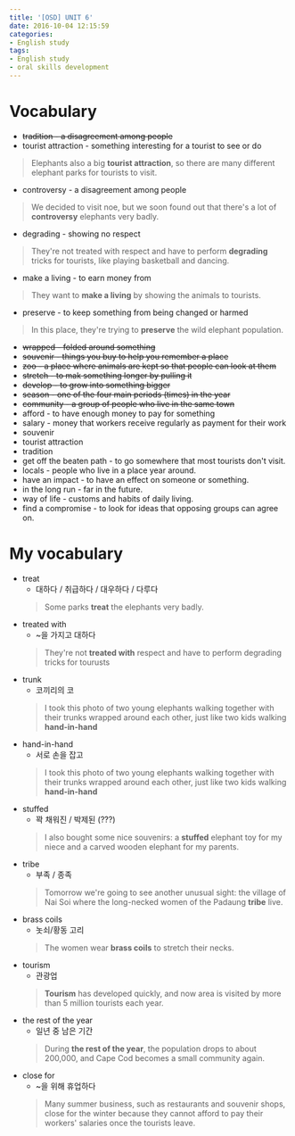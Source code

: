 ```yaml
---
title: '[OSD] UNIT 6'
date: 2016-10-04 12:15:59
categories: 
- English study
tags:
- English study
- oral skills development
---
```



# Vocabulary
* ~~tradition - a disagreement among people~~
* tourist attraction - something interesting for a tourist to see or do
> Elephants also a big **tourist attraction**, so there are many different elephant parks for tourists to visit. 
* controversy - a disagreement among people
> We decided to visit noe, but we soon found out that there's a lot of **controversy** elephants very badly.
* degrading - showing no respect
> They're not treated with respect and have to perform **degrading** tricks for tourists, like playing basketball and dancing.
* make a living - to earn money from
> They want to **make a living** by showing the animals to tourists.
* preserve - to keep something from being changed or harmed
> In this place, they're trying to **preserve** the wild elephant population.

* ~~wrapped - folded around something~~
* ~~souvenir - things you buy to help you remember a place~~
* ~~zoo - a place where animals are kept so that people can look at them~~
* ~~stretch - to mak something longer by pulling it~~
* ~~develop - to grow into something bigger~~
* ~~season - one of the four main periods (times) in the year~~
* ~~community - a group of people who live in the same town~~
* afford - to have enough money to pay for something
* salary - money that workers receive regularly as payment for their work 
* souvenir
* tourist attraction
* tradition
* get off the beaten path - to go somewhere that most tourists don't visit.
* locals - people who live in a place year around.
* have an impact - to have an effect on someone or something.
* in the long run - far in the future.
* way of life - customs and habits of daily living.
* find a compromise - to look for ideas that opposing groups can agree on.


# My vocabulary
* treat
    * 대하다 / 취급하다 / 대우하다 / 다루다
    > Some parks **treat** the elephants very badly.
* treated with
    * ~을 가지고 대하다
    > They're not **treated with** respect and have to perform degrading tricks for tourusts
* trunk
    * 코끼리의 코
    > I took this photo of two young elephants walking together with their trunks wrapped around each other, just like two kids walking **hand-in-hand**
* hand-in-hand
    * 서로 손을 잡고
    > I took this photo of two young elephants walking together with their trunks wrapped around each other, just like two kids walking **hand-in-hand**
* stuffed
    * 꽉 채워진 / 박제된 (???)
    > I also bought some nice souvenirs: a **stuffed** elephant toy for my niece and a carved wooden elephant for my parents.
* tribe 
    * 부족 / 종족
    > Tomorrow we're going to see another unusual sight: the village of Nai Soi where the long-necked women of the Padaung **tribe** live.
* brass coils
    * 놋쇠/황동 고리
    > The women wear **brass coils** to stretch their necks.
* tourism
    * 관광업
    > **Tourism** has developed quickly, and now area is visited by more than 5 million tourists each year.   
* the rest of the year
    * 일년 중 남은 기간
    > During **the rest of the year**, the population drops to about 200,000, and Cape Cod becomes a small community again. 
* close for
    * ~을 위해 휴업하다
    > Many summer business, such as restaurants and souvenir shops, close for the winter because they cannot afford to pay their workers' salaries once the tourists leave.  
